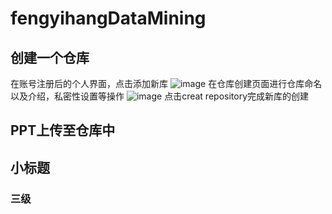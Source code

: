 # fengyihangDataMining
## 创建一个仓库
在账号注册后的个人界面，点击添加新库
![image](https://github.com/fengyinhe/fengyihangDataMining/assets/59045834/bbdffdfe-6de8-43ea-9485-64412eefc932)
在仓库创建页面进行仓库命名以及介绍，私密性设置等操作
![image](https://github.com/fengyinhe/fengyihangDataMining/assets/59045834/ab961c1d-3b10-4e58-8b15-94c635d984da)
点击creat repository完成新库的创建
## PPT上传至仓库中
## 小标题
### 三级
